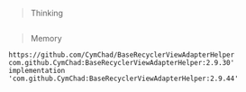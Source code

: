 > Thinking

```

```

> Memory

```
https://github.com/CymChad/BaseRecyclerViewAdapterHelper
com.github.CymChad:BaseRecyclerViewAdapterHelper:2.9.30'
implementation 'com.github.CymChad:BaseRecyclerViewAdapterHelper:2.9.44'
```

